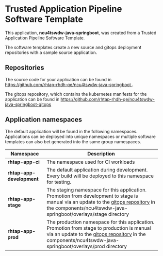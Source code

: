 # Trusted Application Pipeline Software Template

This application, **ncu4tswdw-java-springboot**, was created from a Trusted Application Pipeline Software Template.

The software templates create a new source and gitops deployment repositories with a sample source application. 

## Repositories

The source code for your application can be found in [https://github.com/rhtap-rhdh-qe/ncu4tswdw-java-springboot ](https://github.com/rhtap-rhdh-qe/ncu4tswdw-java-springboot ).
 
The gitops repository, which contains the kubernetes manifests for the application can be found in 
[https://github.com/rhtap-rhdh-qe/ncu4tswdw-java-springboot-gitops ](https://github.com/rhtap-rhdh-qe/ncu4tswdw-java-springboot-gitops ) 

## Application namespaces 

The default application will be found in the following namespaces. Applications can be deployed into unique namespaces or multiple software templates can also bet generated into the same group namespaces.  

|  Namespace   |  Description   |  
| -------- | -------- |
| **rhtap-app-ci** | The namespace used for CI workloads |
| **rhtap-app-development** | The default application during development. Every build will be deployed to this namespace for testing. |
| **rhtap-app-stage** | The staging namespace for this application. Promotion from development to stage is manual via an update to the [gitops repository](https://github.com/rhtap-rhdh-qe/ncu4tswdw-java-springboot-gitops ) in the components/ncu4tswdw-java-springboot/overlays/stage directory |
| **rhtap-app-prod** | The production namespace for this application. Promotion from stage to production is manual via an update to the [gitops repository](https://github.com/rhtap-rhdh-qe/ncu4tswdw-java-springboot-gitops ) in the components/ncu4tswdw-java-springboot/overlays/prod directory |